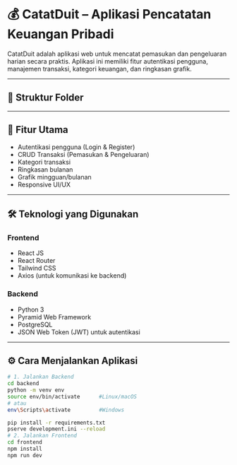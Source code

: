 # 💰 CatatDuit – Aplikasi Pencatatan Keuangan Pribadi

CatatDuit adalah aplikasi web untuk mencatat pemasukan dan pengeluaran harian secara praktis. Aplikasi ini memiliki fitur autentikasi pengguna, manajemen transaksi, kategori keuangan, dan ringkasan grafik.

---

## 📁 Struktur Folder


---

## 🚀 Fitur Utama

- Autentikasi pengguna (Login & Register)
- CRUD Transaksi (Pemasukan & Pengeluaran)
- Kategori transaksi
- Ringkasan bulanan
- Grafik mingguan/bulanan
- Responsive UI/UX

---

## 🛠️ Teknologi yang Digunakan

### Frontend
- React JS
- React Router
- Tailwind CSS
- Axios (untuk komunikasi ke backend)

### Backend
- Python 3
- Pyramid Web Framework
- PostgreSQL
- JSON Web Token (JWT) untuk autentikasi

---

## ⚙️ Cara Menjalankan Aplikasi

```bash
# 1. Jalankan Backend
cd backend
python -m venv env
source env/bin/activate      #Linux/macOS
# atau
env\Scripts\activate         #Windows

pip install -r requirements.txt
pserve development.ini --reload
# 2. Jalankan Frontend
cd frontend
npm install
npm run dev
